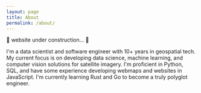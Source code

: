 ```yaml
---
layout: page
title: About
permalink: /about/
---
```


:construction: website under construction... :construction:

I'm a data scientist and software engineer with 10+ years in geospatial tech. My current focus is on developing data science, machine learning, and computer vision solutions for satellite imagery. I'm proficient in Python, SQL, and have some experience developing webmaps and websites in JavaScript. I'm currently learning Rust and Go to become a truly polyglot engineer.
